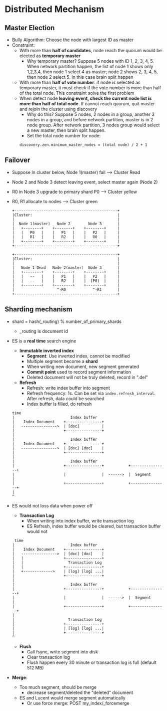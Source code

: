 # Distributed Mechanism

## Master Election
* Bully Algorithm: Choose the node with largest ID as master
* Constraint:
    * With more than **half of candidates**, node reach the quorum would be elected as **temporary master**
        * Why temporary master? Suppose 5 nodes with ID 1, 2, 3, 4, 5. When network partition happen, the list of node 1 shows only 1,2,3,4, then node 1 select 4 as master; node 2 shows 2, 3, 4, 5, then node 2 select 5. In this case brain split happen
    * With more than **half of vote number**: if node is selected as temporary master, it must check if the vote number is more than half of the total node. This constraint solve the first problem
    * When detect node **leaving event, check the current node list is more than half of total node**. If cannot reach quorum, quit master and rejoin the cluster using discovery
        * Why do this? Suppose 5 nodes, 2 nodes in a group, another 3 nodes in a group, and before network partition, master is in 2 node group. After network partition, 3 nodes group would select a new master, then brain split happen.
        * Set the total node number for node:
        ```
        discovery.zen.minimum_master_nodes = (total node) / 2 + 1
        ```

## Failover

* Suppose In cluster below, Node 1(master) fail --> Cluster Read
* Node 2 and Node 3 detect leaving event, select master again (Node 2)
* R0 in Node 3 upgrade to primary shard P0  --> Cluster yellow
* R0, R1 allocate to nodes --> Cluster green

    ```
    +----------------------------------------------+
    |Cluster:                                      |
    |                                              |
    |  Node 1(master)   Node 2        Node 3       |
    |   +--------+    +--------+    +--------+     |
    |   |   P0   |    |   P1   |    |   P2   |     |
    |   |   R1   |    |   R2   |    |   R0   |     |
    |   +--------+    +--------+    +--------+     |
    +----------------------------------------------+

    +----------------------------------------------+
    |Cluster:                                      |
    |                                              |
    |   Node 1 Dead   Node 2(master)  Node 3       |
    |   +--------+    +--------+    +--------+     |
    |   |   --   |    |   P1   |    |   P2   |     |
    |   |   --   |    |   R2   |    |  [P0]  |     |
    |   +--------+    +--------+    +--------+     |
    |                   ^-R0            ^-R1       |
    +----------------------------------------------+
    ```

## Sharding mechanism
* shard = hash(_routing) % number_of_primary_shards
    * _routing is document id
* ES is a **real time** search engine
    * **Immutable inverted index**
        * **Segment**: Use inverted index, cannot be modified
        * Multiple segment become a **shard**
        * When writing new document, new segment generated
        * **Commit point** used to record segment information
        * Deleted document will not be truly deleted, record in ".del"
    * **Refresh**
        * Refresh: write index buffer into segment
        * Refresh frequency: 1s. Can be set via `index.refresh_interval`. After refresh, data could be searched
        * Index buffer is filled, do refresh

    ```
    time
    |                         Index buffer
    |    Index Document    +----------------+
    |   ---------------->  | [doc]          |
    |                      +----------------+
    |
    |                         Index buffer
    |    Index Document    +----------------+
    |   ---------------->  | [doc] [doc]    |
    |                      +----------------+
    |
    |                         Index buffer
    |                      +----------------+           +----------------+
    |                      |                |  ------>  |  Segment       |
    |                      +----------------+           +----------------+
    |
    ^
    ```
* ES would not loss data when power off
    * **Transaction Log**
        * When writing into index buffer, write transaction log
        * ES Refresh, index buffer would be cleared, but transaction buffer would not
    
    ```
     time
    |                         Index buffer
    |    Index Document    +----------------+
    |   ---------------->  | [doc] [doc]    |
    |   |                  +----------------+
    |   |                    Transaction Log
    |   |                  +----------------+
    |   +------------->    | [log] [log] ...|  
    |                      +----------------+ 
    |
    |                         Index buffer
    |                      +----------------+           +----------------+
    |                      |                |  ------>  |  Segment       |
    |                      +----------------+           +----------------+
    |
    |                        Transaction Log
    |                      +----------------+
    |                      | [log] [log] ...|  
    |                      +----------------+ 
    ^
    ```

    * **Flush**
        * Call fsync, write segment into disk
        * Clear transaction log
        * Flush happen every 30 minute or transaction log is full (default 512 MB)

* **Merge**:
    * Too much segment, should be merge
        * decrease segment/deleted the "deleted" document
    * ES and Lucent would merge segment automatically
        * Or use force merge: POST my_index/_forcemerge